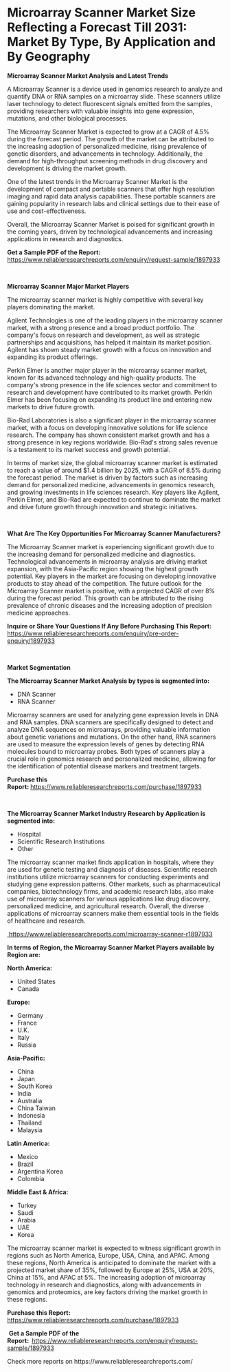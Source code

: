<p><h1>Microarray Scanner Market Size Reflecting a Forecast Till 2031: Market By Type, By Application and By Geography</h1></p><p><strong>Microarray Scanner Market Analysis and Latest Trends</strong></p>
<p><p>A Microarray Scanner is a device used in genomics research to analyze and quantify DNA or RNA samples on a microarray slide. These scanners utilize laser technology to detect fluorescent signals emitted from the samples, providing researchers with valuable insights into gene expression, mutations, and other biological processes.</p><p>The Microarray Scanner Market is expected to grow at a CAGR of 4.5% during the forecast period. The growth of the market can be attributed to the increasing adoption of personalized medicine, rising prevalence of genetic disorders, and advancements in technology. Additionally, the demand for high-throughput screening methods in drug discovery and development is driving the market growth.</p><p>One of the latest trends in the Microarray Scanner Market is the development of compact and portable scanners that offer high resolution imaging and rapid data analysis capabilities. These portable scanners are gaining popularity in research labs and clinical settings due to their ease of use and cost-effectiveness.</p><p>Overall, the Microarray Scanner Market is poised for significant growth in the coming years, driven by technological advancements and increasing applications in research and diagnostics.</p></p>
<p><strong>Get a Sample PDF of the Report:&nbsp;</strong> <a href="https://www.reliableresearchreports.com/enquiry/request-sample/1897933">https://www.reliableresearchreports.com/enquiry/request-sample/1897933</a></p>
<p>&nbsp;</p>
<p><strong>Microarray Scanner Major Market Players</strong></p>
<p><p>The microarray scanner market is highly competitive with several key players dominating the market. </p><p>Agilent Technologies is one of the leading players in the microarray scanner market, with a strong presence and a broad product portfolio. The company's focus on research and development, as well as strategic partnerships and acquisitions, has helped it maintain its market position. Agilent has shown steady market growth with a focus on innovation and expanding its product offerings.</p><p>Perkin Elmer is another major player in the microarray scanner market, known for its advanced technology and high-quality products. The company's strong presence in the life sciences sector and commitment to research and development have contributed to its market growth. Perkin Elmer has been focusing on expanding its product line and entering new markets to drive future growth.</p><p>Bio-Rad Laboratories is also a significant player in the microarray scanner market, with a focus on developing innovative solutions for life science research. The company has shown consistent market growth and has a strong presence in key regions worldwide. Bio-Rad's strong sales revenue is a testament to its market success and growth potential.</p><p>In terms of market size, the global microarray scanner market is estimated to reach a value of around $1.4 billion by 2025, with a CAGR of 8.5% during the forecast period. The market is driven by factors such as increasing demand for personalized medicine, advancements in genomics research, and growing investments in life sciences research. Key players like Agilent, Perkin Elmer, and Bio-Rad are expected to continue to dominate the market and drive future growth through innovation and strategic initiatives.</p></p>
<p>&nbsp;</p>
<p><strong>What Are The Key Opportunities For Microarray Scanner Manufacturers?</strong></p>
<p><p>The Microarray Scanner market is experiencing significant growth due to the increasing demand for personalized medicine and diagnostics. Technological advancements in microarray analysis are driving market expansion, with the Asia-Pacific region showing the highest growth potential. Key players in the market are focusing on developing innovative products to stay ahead of the competition. The future outlook for the Microarray Scanner market is positive, with a projected CAGR of over 8% during the forecast period. This growth can be attributed to the rising prevalence of chronic diseases and the increasing adoption of precision medicine approaches.</p></p>
<p><strong>Inquire or Share Your Questions If Any Before Purchasing This Report:</strong> <a href="https://www.reliableresearchreports.com/enquiry/pre-order-enquiry/1897933">https://www.reliableresearchreports.com/enquiry/pre-order-enquiry/1897933</a></p>
<p>&nbsp;</p>
<p><strong>Market Segmentation</strong></p>
<p><strong>The Microarray Scanner Market Analysis by types is segmented into:</strong></p>
<p><ul><li>DNA Scanner</li><li>RNA Scanner</li></ul></p>
<p><p>Microarray scanners are used for analyzing gene expression levels in DNA and RNA samples. DNA scanners are specifically designed to detect and analyze DNA sequences on microarrays, providing valuable information about genetic variations and mutations. On the other hand, RNA scanners are used to measure the expression levels of genes by detecting RNA molecules bound to microarray probes. Both types of scanners play a crucial role in genomics research and personalized medicine, allowing for the identification of potential disease markers and treatment targets.</p></p>
<p><strong>Purchase this Report:&nbsp;</strong><a href="https://www.reliableresearchreports.com/purchase/1897933">https://www.reliableresearchreports.com/purchase/1897933</a></p>
<p>&nbsp;</p>
<p><strong>The Microarray Scanner Market Industry Research by Application is segmented into:</strong></p>
<p><ul><li>Hospital</li><li>Scientific Research Institutions</li><li>Other</li></ul></p>
<p><p>The microarray scanner market finds application in hospitals, where they are used for genetic testing and diagnosis of diseases. Scientific research institutions utilize microarray scanners for conducting experiments and studying gene expression patterns. Other markets, such as pharmaceutical companies, biotechnology firms, and academic research labs, also make use of microarray scanners for various applications like drug discovery, personalized medicine, and agricultural research. Overall, the diverse applications of microarray scanners make them essential tools in the fields of healthcare and research.</p></p>
<p><a href="https://www.reliableresearchreports.com/microarray-scanner-r1897933">&nbsp;https://www.reliableresearchreports.com/microarray-scanner-r1897933</a></p>
<p><strong>In terms of Region, the Microarray Scanner Market Players available by Region are:</strong></p>
<p>
    <p> <strong> North America: </strong>
        <ul>
            <li>United States</li>
            <li>Canada</li>
        </ul>
        </p> 
    <p> <strong> Europe: </strong>
        <ul>
            <li>Germany</li>
            <li>France</li>
            <li>U.K.</li>
            <li>Italy</li>
            <li>Russia</li>
        </ul>
        </p> 
    <p> <strong> Asia-Pacific: </strong>
        <ul>
            <li>China</li>
            <li>Japan</li>
            <li>South Korea</li>
            <li>India</li>
            <li>Australia</li>
            <li>China Taiwan</li>
            <li>Indonesia</li>
            <li>Thailand</li>
            <li>Malaysia</li>
        </ul>
        </p> 
    <p> <strong> Latin America: </strong>
        <ul>
            <li>Mexico</li>
            <li>Brazil</li>
            <li>Argentina Korea</li>
            <li>Colombia</li>
        </ul>
        </p> 
    <p> <strong> Middle East & Africa: </strong>
        <ul>
            <li>Turkey</li>
            <li>Saudi</li>
            <li>Arabia</li>
            <li>UAE</li>
            <li>Korea</li>
        </ul>
    </p>
    </p>
<p><p>The microarray scanner market is expected to witness significant growth in regions such as North America, Europe, USA, China, and APAC. Among these regions, North America is anticipated to dominate the market with a projected market share of 35%, followed by Europe at 25%, USA at 20%, China at 15%, and APAC at 5%. The increasing adoption of microarray technology in research and diagnostics, along with advancements in genomics and proteomics, are key factors driving the market growth in these regions.</p></p>
<p><strong>Purchase this Report: </strong><a href="https://www.reliableresearchreports.com/purchase/1897933">https://www.reliableresearchreports.com/purchase/1897933</a></p>
<p>&nbsp;<strong>Get a Sample PDF of the Report:&nbsp;&nbsp;</strong><a href="https://www.reliableresearchreports.com/enquiry/request-sample/1897933">https://www.reliableresearchreports.com/enquiry/request-sample/1897933</a></p>
<p><strong></strong></p>
<p>Check more reports on https://www.reliableresearchreports.com/</p>